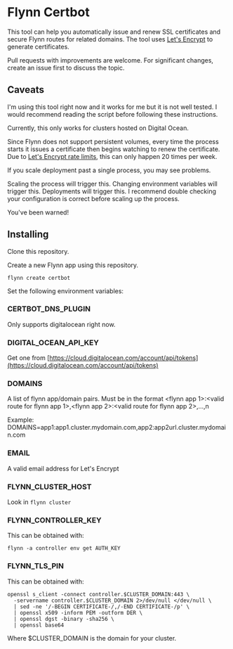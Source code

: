 # Flynn Certbot

This tool can help you automatically issue and renew SSL certificates and secure Flynn routes for related domains. The tool uses [Let's Encrypt](https://letsencrypt.org) to generate certificates.

Pull requests with improvements are welcome. For significant changes, create an issue first to discuss the topic.

## Caveats

I'm using this tool right now and it works for me but it is not well tested. I would recommend reading the script before following these instructions.

Currently, this only works for clusters hosted on Digital Ocean.

Since Flynn does not support persistent volumes, every time the process starts it issues a certificate then begins watching to renew the certificate. Due to [Let's Encrypt rate limits](https://letsencrypt.org/docs/rate-limits/), this can only happen 20 times per week.

If you scale deployment past a single process, you may see problems.

Scaling the process will trigger this. Changing environment variables will trigger this. Deployments will trigger this. I recommend double checking your configuration is correct before scaling up the process.

You've been warned!

## Installing

Clone this repository.

Create a new Flynn app using this repository.

`flynn create certbot`

Set the following environment variables:

### CERTBOT_DNS_PLUGIN 

Only supports digitalocean right now.

### DIGITAL_OCEAN_API_KEY

Get one from [https://cloud.digitalocean.com/account/api/tokens](https://cloud.digitalocean.com/account/api/tokens)

### DOMAINS

A list of flynn app/domain pairs. Must be in the format <flynn app 1>:<valid route for flynn app 1>,<flynn app 2>:<valid route for flynn app 2>,...,n

Example: DOMAINS=app1:app1.cluster.mydomain.com,app2:app2url.cluster.mydomain.com

### EMAIL

A valid email address for Let's Encrypt

### FLYNN_CLUSTER_HOST

Look in `flynn cluster`

### FLYNN_CONTROLLER_KEY

This can be obtained with:

`flynn -a controller env get AUTH_KEY`


### FLYNN_TLS_PIN

This can be obtained with:

```
openssl s_client -connect controller.$CLUSTER_DOMAIN:443 \
  -servername controller.$CLUSTER_DOMAIN 2>/dev/null </dev/null \
  | sed -ne '/-BEGIN CERTIFICATE-/,/-END CERTIFICATE-/p' \
  | openssl x509 -inform PEM -outform DER \
  | openssl dgst -binary -sha256 \
  | openssl base64
```

Where $CLUSTER_DOMAIN is the domain for your cluster.
